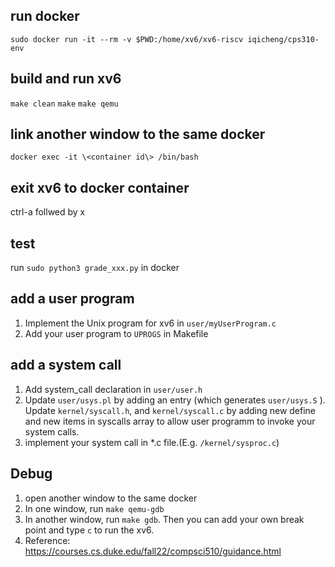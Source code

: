 ## run docker
`sudo docker run -it --rm -v $PWD:/home/xv6/xv6-riscv iqicheng/cps310-env`

## build and run xv6
`make clean`
`make`
`make qemu`

## link another window to the same docker
`docker exec -it \<container id\> /bin/bash`

## exit xv6 to docker container
ctrl-a follwed by x

## test
run `sudo python3 grade_xxx.py` in docker

## add a user program
1. Implement the Unix program for xv6 in `user/myUserProgram.c`
2. Add your user program to `UPROGS` in Makefile

## add a system call
1. Add system_call declaration in `user/user.h`  
2. Update `user/usys.pl` by adding an entry (which generates `user/usys.S` ). Update `kernel/syscall.h`, and `kernel/syscall.c` by adding new define and new items in syscalls array to allow user programm to invoke your system calls.
3. implement your system call in *.c file.(E.g. `/kernel/sysproc.c`)

## Debug
1. open another window to the same docker
2. In one window, run `make qemu-gdb`
3. In another window, run `make gdb`. Then you can add your own break point and type `c` to run the xv6.
4. Reference: https://courses.cs.duke.edu/fall22/compsci510/guidance.html